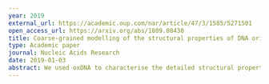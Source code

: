 ```yaml
---
year: 2019
external_url: https://academic.oup.com/nar/article/47/3/1585/5271501
open_access_url: https://arxiv.org/abs/1809.08430
title: Coarse-grained modelling of the structural properties of DNA origami
type: Academic paper
journal: Nucleic Acids Research
date: 2019-01-03
abstract: We used oxDNA to characterise the detailed structural properties of DNA origami structures. The model gave an excellent fit for a particular orgami for which we have high quality experimental structural data.
---
```

